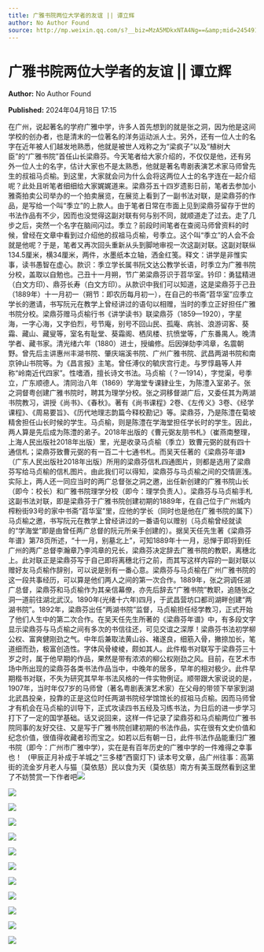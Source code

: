 ```yaml
---
title: 广雅书院两位大学者的友谊 || 谭立辉
author: No Author Found
source: http://mp.weixin.qq.com/s?__biz=MzA5MDkxNTA4Ng==&amp;mid=2454914974&amp;idx=1&amp;sn=a09fcd26c61f7b54c111b170248e2a64&amp;chksm=87a3cfffb0d446e9d87ecfe8275d1d6d39e1a000e167f706fb3c571b5c9f1e2edd9223efdcac&poc_token=HJ_Do2ejHyO-wNZGG8Q1S8FdPgy1YBBEob-nUEme
---
```


# 广雅书院两位大学者的友谊 || 谭立辉

**Author:** No Author Found

**Published:** 2024年04月18日 17:15

在广州，说起著名的学府广雅中学，许多人首先想到的就是张之洞，因为他是这间学校的创办者，也是清末的一位著名的洋务运动派人士。另外，还有一位人士的名字在近年被人们越发地熟悉，他就是被世人戏称之为“梁疯子”以及“植树大臣”的“广雅书院”首任山长梁鼎芬。今天笔者给大家介绍的，不仅仅是他，还有另外一位人士的名字，估计大家也不是太熟悉，他就是著名粤剧表演艺术家马师曾先生的叔祖马贞榆。到这里，大家就会问为什么会将这两位人士的名字连在一起介绍呢？此处且听笔者细细给大家娓娓道来。梁鼎芬五十四岁遗影日前，笔者去参加小雅斋拍卖公司举办的一个拍卖展览，在展览上看到了一副书法对联，是梁鼎芬的作品，是写给一个叫“季立”的上款人。由于笔者日常在市面上见到梁鼎芬留存于世的书法作品有不少，因而也没觉得这副对联有何与别不同，就顺道走了过去。走了几步之后，突然一个名字在脑间闪过。季立？前段时间笔者在查阅马师曾资料的时候，曾经在文章中看到过介绍他的叔祖马贞榆，号季立。这个叫“季立”的人会不会就是他呢？于是，笔者又再次回头重新从头到脚地审视一次这副对联。这副对联纵134.5厘米，横34厘米，两件，水墨纸本立轴，洒金红笺。释文：讲学是非惟实事，读书愚智在虚心。款识：季立学长属书阮文达公教学长语，时季立为广雅书院分校，盖取以自勉也。己丑十一月朔，节广弟梁鼎芬识于苕华室。钤印：勇猛精进（白文方印）、鼎芬长寿（白文方印）。从款识中我们可以知道，这是梁鼎芬于己丑（1889年）十一月初一（朔节：即农历每月初一），在自己的书斋“苕华室”应季立学长的邀请，书写阮元在教学上曾经讲过的语句以相赠，当时的季立正好担任广雅书院分校。梁鼎芬赠马贞榆行书《讲学读书》联梁鼎芬（1859—1920），字星海，一字心海，又字伯烈，号节庵，别号不回山民、孤庵、病翁、浪游词客、葵霜、藏山、藏叟等，室名有耻堂、葵霜阁、栖凤楼、抗愤堂等，广东番禺人。晚清学者、藏书家。清光绪六年（1880）进士，授编修。后因弹劾李鸿章，名震朝野。曾先后主讲惠州丰湖书院、肇庆端溪书院、广州广雅书院、武昌两湖书院和南京钟山书院等。为《昌言报》主笔。曾任溥仪的毓庆宫行走。与罗惇曧等人并称“岭南近代四家”。性嗜酒，擅长诗文书法。马贞榆（？—1914），字觉渠，号季立，广东顺德人。清同治八年（1869）学海堂专课肄业生，为陈澧入室弟子。张之洞督粤创建广雅书院时，聘其为理学分校。张之洞移督湖广后，又委任其为两湖书院教习，讲授《尚书》、《春秋》。著有《尚书课程》2卷、《左传义》3卷、《经学课程》、《周易要旨》、《历代地理志韵篇今释校勘记》等。梁鼎芬，乃是陈澧在菊坡精舍担任山长时候的学生。马贞榆，则是陈澧在学海堂担任学长时的学生。因此，两人算是先后成为陈澧的弟子。2018年出版的《曹元弼友朋书札》（崔燕南整理，上海人民出版社2018年出版）里，光是收录马贞榆（季立）致曹元弼的就有四十通信札；梁鼎芬致曹元弼的有一百二十七通书札。而吴天任著的《梁鼎芬年谱》（广东人民出版社2018年出版）所用的梁鼎芬信札四通图片，则都是选用了梁鼎芬写给马贞榆的信札图片。由此我们可以得知，梁鼎芬与马贞榆之间的交情匪浅。实际上，两人还一同应当时的两广总督张之洞之邀，出任新创建的广雅书院山长（即今：校长）和广雅书院理学分校（即今：理学负责人）。梁鼎芬与马贞榆手札这副书法对联，即是梁鼎芬于广雅书院创建初期的1889年，在自己位于广州城内榨粉街93号的家中书斋“苕华室”里，应他的学长（同时也是他在广雅书院的属下）马贞榆之邀，书写阮元在教学上曾经讲过的一番语句以赠别（马贞榆曾经就读的“学海堂”即是由曾任两广总督的阮元所亲手创建的）。据吴天任先生著《梁鼎芬年谱》第78页所述，“十一月，别墓北上”，可知1889年十一月，忌惮于即将到任广州的两广总督李瀚章乃李鸿章的兄长，梁鼎芬决定辞去广雅书院的教职，离穗北上。此对联正是梁鼎芬写于自己即将离穗北行之前，而其写这样内容的一副对联以赠好友马贞榆作辞别，可以说是别有一番心意。梁鼎芬与马贞榆在广州广雅书院的这一段共事经历，可以算是他们两人之间的第一次合作。1889年，张之洞调任湖广总督，梁鼎芬和马贞榆作为其亲信幕僚，亦先后辞去“广雅书院”教职，追随张之洞一道前往湖北武汉。1890年(光绪十六年)四月，于武昌营坊口都司湖畔创建“两湖书院”。1892年，梁鼎芬出任“两湖书院”监督，马贞榆担任经学教习，正式开始了他们人生中的第二次合作。在吴天任先生所著的《梁鼎芬年谱》中，有多段文字显示梁鼎芬与马贞榆之间有多次的书信往还，可见交谊之深厚！梁鼎芬书法初学柳公权、富爽健刚劲之气。中年后兼取法黄山谷、褚遂良，细筋入骨，撇捺加长，笔道细而劲，极富创造性。字体风骨棱棱，颇如其人。此件楷书对联写于梁鼎芬三十岁之时，属于他早期的作品，果然是带有浓浓的柳公权刚劲之风。目前，在艺术市场中所出现的梁鼎芬各类书法作品当中，中晚年的居多，早年的相对极少。此件早期楷书对联，不失为研究其早年书法风格的一件实物例证。顺带跟大家说说的是，1907年，当时年仅7岁的马师曾（著名粤剧表演艺术家）在父母的带领下举家到湖北武昌投亲，投靠的正是这位时任两湖书院经学馆馆长的叔祖马贞榆。因而马师曾才有机会在马贞榆的训导下，正式攻读四书五经及习练书法，为日后的进一步学习打下了一定的国学基础。话又说回来，这样一件记录了梁鼎芬和马贞榆两位广雅书院同事的友好交往、又是写于广雅书院创建初期的书法作品，实在很有文史价值和纪念价值，很值得收藏者珍而宝之。如若以后有朝一日，此件书法作品能重归广雅书院（即今：广州市广雅中学），实在是有百年历史的广雅中学的一件难得之幸事也！  
(甲辰正月补成于羊城之“三多楼”西窗灯下) 读本号文章，品广州往事：高第街的流金岁月老人与猫（莫依慈）民以食为天（莫依慈）南方有美玉既然看到这里了不妨赞赏一下作者吧![](https://mmbiz.qpic.cn/mmbiz_jpg/PJWG74pLsMayvR1AyLpp1OwsWXJhmAMu6hEnyJ4hyVxh2jeFxNGwngJfdXCj1cuXFPwvvJjPH1NhDydQF15CRA/640?wx_fmt=jpeg)

![](https://mmbiz.qpic.cn/mmbiz_jpg/PJWG74pLsMZFic3PLjaVB0HKtCdUw7twsZ2HMD2ECW8hdqicUAyCj5jsh8N344BwKBibH4ucdSrM09Dczc37Bhaow/640?from=appmsg)

![](https://mmbiz.qpic.cn/mmbiz_gif/bL2iaicTYdZn7ojbNlSXwega5gccSFG7qzGSsLGpiaAzaiaA8ISruibbq6FMganiblRaqEeULe6SrJBIOJdCzzZBCpjg/640?wx_fmt=gif&from=appmsg)

![](https://mmbiz.qpic.cn/mmbiz_png/bL2iaicTYdZn7ojbNlSXwega5gccSFG7qzkcFyUul3fwCWhKFKmgfxUOMsC8ecqp1ibB2DakdpWsb8RibVOKQNopJQ/640?wx_fmt=png&from=appmsg)

![](https://mmbiz.qpic.cn/mmbiz_jpg/PJWG74pLsMZFic3PLjaVB0HKtCdUw7twsHtA44ZpnDZSTVKktFJ1BbyzIibYTZOOekFFZos7zJM61Ziak6GF0mKpg/640?from=appmsg)

![](https://mmbiz.qpic.cn/mmbiz_jpg/PJWG74pLsMZFic3PLjaVB0HKtCdUw7tws5bXfXhv7cFliatq10Mc8KNgK5KfNhmfdU7Gk8nSFCojXqTDibxoG7VpA/640?from=appmsg)

![](https://mmbiz.qpic.cn/mmbiz_png/bL2iaicTYdZn4BPwWKXjOloCm1PTQNabqdQ1SGathhulPFNNBcnicoibfkh00mzEL3Ho8GopuibF0Drvhj2eb1DViakg/640?wx_fmt=png&from=appmsg)

![](https://mmbiz.qpic.cn/mmbiz_jpg/PJWG74pLsMZFic3PLjaVB0HKtCdUw7tws1qmu22Kib3KLYAeSXatEbdRWCEbPsYG2iaqTEqtlkhcwom0qXr2QibmKw/640?from=appmsg)

![](https://mmbiz.qpic.cn/mmbiz_gif/PJWG74pLsMYf2b50xFTbTsibmjv5gNVOxZegUj8mrKtpuzCpBAYnQw9duHfIcNnUzicicnGUSv4EWPSTRAPvV9g3w/640?wx_fmt=gif&wxfrom=5&wx_lazy=1&tp=webp)

![](https://mmbiz.qpic.cn/mmbiz_png/PJWG74pLsMZzcCibzGRozVicbv6KUO3bDflt3UMsjAN5Umg3vXlzRF7UL0DXPumAh8OUYEVujD3a3oBEbTtUzAnQ/640?wx_fmt=other&from=appmsg&tp=webp&wxfrom=5&wx_lazy=1&wx_co=1)

![](https://mmbiz.qpic.cn/mmbiz_gif/Ljib4So7yuWjVibianAXToA8NEToRF0NRR234MW3XZBj6ibsFsicLKu2PzaP0bdSDOUAN7L6ibViczYOghRRlDybn9V6g/640?wx_fmt=gif&wxfrom=5&wx_lazy=1&tp=webp)

![](https://mmbiz.qpic.cn/mmbiz_png/PJWG74pLsMbxzxSWsbSxWa401icEeDUWiawxAxbdgTq3LmtribGicfmgEgabFONInhdrQRwY9Y4pmxRGlAoaQAaMDA/640?wx_fmt=other&wxfrom=5&wx_lazy=1&wx_co=1&tp=webp)




